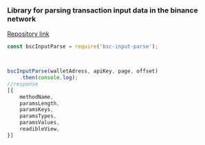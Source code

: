 ### Library for parsing transaction input data in the binance network
[Repository link](https://github.com/Misir8/bsc-input-parse)
```javascript
const bscInputParse = require('bsc-input-parse');



bscInputParse(walletAdress, apiKey, page, offset)
    .then(console.log);
//response 
[{
    methodName,
    paramsLength,
    paramsKeys,
    paramsTypes,
    paramsValues,
    readibleView,
}]
